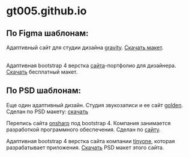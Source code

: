 # gt005.github.io
<h2>По Figma шаблонам:</h2> 
Адаптивный сайт для студии дизайна <a href="https://gt005.github.io/gravity/">gravity</a>. <a href="https://gt005.github.io/gravity/Gravity.fig">Скачать макет</a>. <br> <br>

Адаптивная bootstrap 4 верстка <a href="http://gt005.github.io/designer_portfolio/">сайта</a>-портфолио для дизайнера. <a href="http://gt005.github.io/designer_portfolio/Free  Landing  Page Template.fig">Скачать</a> бесплатный макет.

<h2>По PSD шаблонам:</h2> 

Еще один адаптивный дизайн. Студия звукозаписи и ее сайт <a href="https://gt005.github.io/golden/">golden</a>. Сделан по PSD макету: <a href="https://gt005.github.io/golden/Golden-One Page Web Template.psd">скачать</a>

Перепись сайта <a href="http://gt005.github.io/onsharp-copy/">onsharp</a> под bootstrap 4. Компания занимается разработкой программного обеспечения. Сделан по <a href="https://www.onsharp.com">сайту</a>.

Адаптивная bootstrap 4 верстка сайта компании <a href="http://gt005.github.io/tinyone/">tinyone</a>, которая разрабатывает приложения. <a href="http://gt005.github.io/tinyone/tinyone.psd">Скачать</a> PSD макет этого сайта.


